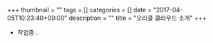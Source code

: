 +++
thumbnail = ""
tags = []
categories = []
date = "2017-04-05T10:23:40+09:00"
description = ""
title = "오라클 클라우드 소개"
+++

- 작업중 .
